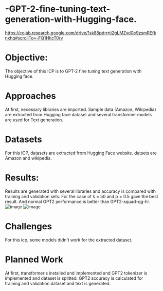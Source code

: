 # -GPT-2-fine-tuning-text-generation-with-Hugging-face.


https://colab.research.google.com/drive/1sk85pdrrrti2gLMZvd0e9zsmREfknxhq#scrollTo=-FQ1HItcT0rv 


# Objective:

The objective of this ICP is to GPT-2 fine tuning  text generation with Hugging face.

# Approaches

At first, necessary libraries are imported. Sample data (Amazon, Wikipedia) are extracted from Hugging face dataset and several transformer models are used  for Text generation.

# Datasets

For this ICP, datasets are extracted from Hugging Face website. datsets are Amazon and wikipedia.

# Results:

Results are generated with several libraries and accuracy is compared with training and validation sets. For the case of k = 50  and p = 0.5 gave the best result. And normal GPT2 performance is better than GPT2-squad-qg-hl.
![image](https://user-images.githubusercontent.com/70243598/206637833-4d1af5c6-6077-49ef-b7bf-14e9b37c40d5.png)
![image](https://user-images.githubusercontent.com/70243598/206638053-30a7ae4d-2543-424e-88f0-9eab897b3e11.png)

                                                  

# Challenges

For this icp, some models didn't work for the extracted dataset.

# Planned Work

At first, transformeris installed and implemented and GPT2 tokenizer is implemented and dataset is splitted. GPT2 accuracy is calculated for training and validation dataset 
and text is generated.
